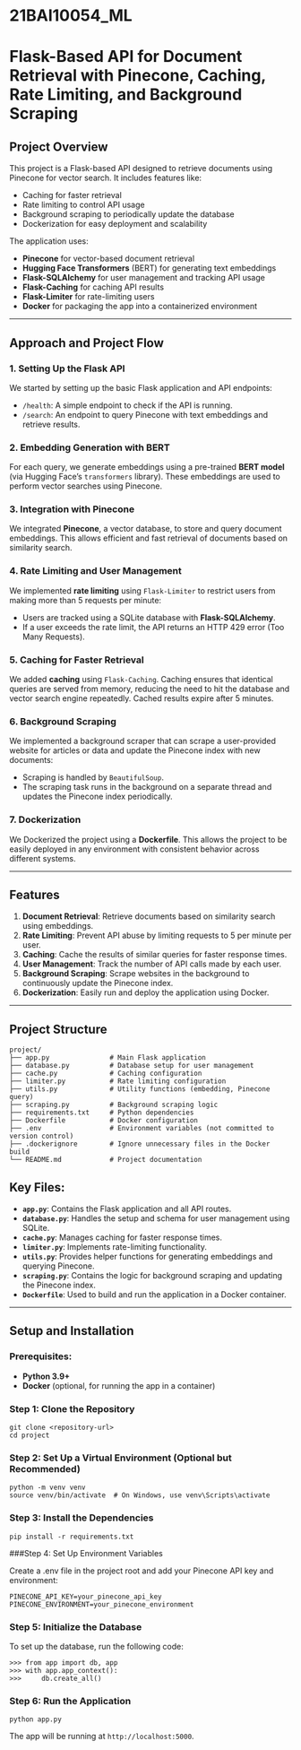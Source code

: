 # 21BAI10054_ML

# Flask-Based API for Document Retrieval with Pinecone, Caching, Rate Limiting, and Background Scraping

## Project Overview

This project is a Flask-based API designed to retrieve documents using Pinecone for vector search. It includes features like:
- Caching for faster retrieval
- Rate limiting to control API usage
- Background scraping to periodically update the database
- Dockerization for easy deployment and scalability

The application uses:
- **Pinecone** for vector-based document retrieval
- **Hugging Face Transformers** (BERT) for generating text embeddings
- **Flask-SQLAlchemy** for user management and tracking API usage
- **Flask-Caching** for caching API results
- **Flask-Limiter** for rate-limiting users
- **Docker** for packaging the app into a containerized environment

---

## Approach and Project Flow

### 1. **Setting Up the Flask API**
We started by setting up the basic Flask application and API endpoints:
- `/health`: A simple endpoint to check if the API is running.
- `/search`: An endpoint to query Pinecone with text embeddings and retrieve results.

### 2. **Embedding Generation with BERT**
For each query, we generate embeddings using a pre-trained **BERT model** (via Hugging Face’s `transformers` library). These embeddings are used to perform vector searches using Pinecone.

### 3. **Integration with Pinecone**
We integrated **Pinecone**, a vector database, to store and query document embeddings. This allows efficient and fast retrieval of documents based on similarity search.

### 4. **Rate Limiting and User Management**
We implemented **rate limiting** using `Flask-Limiter` to restrict users from making more than 5 requests per minute:
- Users are tracked using a SQLite database with **Flask-SQLAlchemy**.
- If a user exceeds the rate limit, the API returns an HTTP 429 error (Too Many Requests).

### 5. **Caching for Faster Retrieval**
We added **caching** using `Flask-Caching`. Caching ensures that identical queries are served from memory, reducing the need to hit the database and vector search engine repeatedly. Cached results expire after 5 minutes.

### 6. **Background Scraping**
We implemented a background scraper that can scrape a user-provided website for articles or data and update the Pinecone index with new documents:
- Scraping is handled by `BeautifulSoup`.
- The scraping task runs in the background on a separate thread and updates the Pinecone index periodically.

### 7. **Dockerization**
We Dockerized the project using a **Dockerfile**. This allows the project to be easily deployed in any environment with consistent behavior across different systems.

---

## Features

1. **Document Retrieval**: Retrieve documents based on similarity search using embeddings.
2. **Rate Limiting**: Prevent API abuse by limiting requests to 5 per minute per user.
3. **Caching**: Cache the results of similar queries for faster response times.
4. **User Management**: Track the number of API calls made by each user.
5. **Background Scraping**: Scrape websites in the background to continuously update the Pinecone index.
6. **Dockerization**: Easily run and deploy the application using Docker.

---

## Project Structure

```
project/
├── app.py               # Main Flask application
├── database.py          # Database setup for user management
├── cache.py             # Caching configuration
├── limiter.py           # Rate limiting configuration
├── utils.py             # Utility functions (embedding, Pinecone query)
├── scraping.py          # Background scraping logic
├── requirements.txt     # Python dependencies
├── Dockerfile           # Docker configuration
├── .env                 # Environment variables (not committed to version control)
├── .dockerignore        # Ignore unnecessary files in the Docker build
└── README.md            # Project documentation
```
## Key Files:

- **`app.py`**: Contains the Flask application and all API routes.
- **`database.py`**: Handles the setup and schema for user management using SQLite.
- **`cache.py`**: Manages caching for faster response times.
- **`limiter.py`**: Implements rate-limiting functionality.
- **`utils.py`**: Provides helper functions for generating embeddings and querying Pinecone.
- **`scraping.py`**: Contains the logic for background scraping and updating the Pinecone index.
- **`Dockerfile`**: Used to build and run the application in a Docker container.

---

## Setup and Installation

### Prerequisites:
- **Python 3.9+**
- **Docker** (optional, for running the app in a container)

### Step 1: Clone the Repository

```
git clone <repository-url>
cd project
```

### Step 2: Set Up a Virtual Environment (Optional but Recommended)
```
python -m venv venv
source venv/bin/activate  # On Windows, use venv\Scripts\activate
```
### Step 3: Install the Dependencies

```
pip install -r requirements.txt
```

###Step 4: Set Up Environment Variables

Create a .env file in the project root and add your Pinecone API key and environment:

```
PINECONE_API_KEY=your_pinecone_api_key
PINECONE_ENVIRONMENT=your_pinecone_environment
```

### Step 5: Initialize the Database
To set up the database, run the following code:

```
>>> from app import db, app
>>> with app.app_context():
>>>     db.create_all()
```

### Step 6: Run the Application

```
python app.py
```
The app will be running at `http://localhost:5000`.